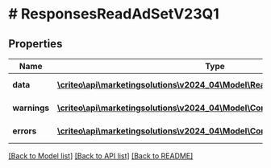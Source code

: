 # # ResponsesReadAdSetV23Q1

## Properties

Name | Type | Description | Notes
------------ | ------------- | ------------- | -------------
**data** | [**\criteo\api\marketingsolutions\v2024_04\Model\ReadModelReadAdSetV23Q1[]**](ReadModelReadAdSetV23Q1.md) |  | [optional] [readonly]
**warnings** | [**\criteo\api\marketingsolutions\v2024_04\Model\CommonProblem[]**](CommonProblem.md) |  | [optional] [readonly]
**errors** | [**\criteo\api\marketingsolutions\v2024_04\Model\CommonProblem[]**](CommonProblem.md) |  | [optional] [readonly]

[[Back to Model list]](../../README.md#models) [[Back to API list]](../../README.md#endpoints) [[Back to README]](../../README.md)
